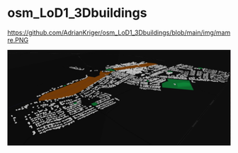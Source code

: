 # osm_LoD1_3Dbuildings

https://github.com/AdrianKriger/osm_LoD1_3Dbuildings/blob/main/img/mamre.PNG


![alt text](https://github.com/AdrianKriger/osm_LoD1_3Dbuildings/blob/main/img/mamre.png?raw=true)
